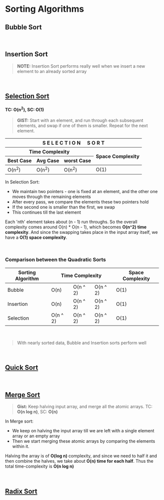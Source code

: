 # Sorting Algorithms

## Bubble Sort


<br />

## Insertion Sort
> **NOTE:**
> Insertion Sort performs really well when we insert a new element to an already sorted array

<br />

## [Selection Sort](https://github.com/andys-github/algo-practice/blob/main/sort/selection-sort.py)
#### TC: O(n<sup>2</sup>), SC: O(1)
> **GIST:** Start with an element, and run through each subsequent elements, and swap if one of them is smaller. Repeat for the next element.

<table>
  <thead>
    <tr>
      <th colspan="4">S E L E C T I O N &nbsp;&nbsp;&nbsp; S O R T
    </tr>
    <tr>
      <th colspan="3">Time Complexity</th>
      <th colspan="1" rowspan="2">Space Complexity</th>
    </tr>
    <tr>
      <th>Best Case</th>
      <th>Avg Case</th>
      <th>worst Case</th>
    </tr>
  </thead>
  <tbody>
    <tr>
      <td>O(n<sup>2</sup>)</td>
      <td>O(n<sup>2</sup>)</td>
      <td>O(n<sup>2</sup>)</td>
      <td>O(1)</td>
    </tr>
  </tbody>
</table>

In Selection Sort:
- We maintain two pointers - one is fixed at an element, and the other one moves through the remaining elements
- After every pass, we compare the elements these two pointers hold
- If the second one is smaller than the first, we swap
- This continues till the last element

Each 'nth' element takes about (n - 1) run throughs. So the overall complexity comes around O(n) * O(n - 1), which becomes **O(n^2) time complexity**.
And since the swapping takes place in the input array itself, we have a **O(1) space complexity**.

<br />

### Comparison between the Quadratic Sorts
<table>
  <thead>
    <tr>
      <th>Sorting Algorithm</th>
      <th colspan="3">Time Complexity</th>
      <th>Space Complexity</th>
    </tr>
  </thead>
  <tbody>
    <tr>
      <td>Bubble</td>
      <td>O(n)</td>
      <td>O(n ^ 2)</td>
      <td>O(n ^ 2)</td>
      <td>O(1)</td>
    </tr>
    <tr>
      <td>Insertion</td>
      <td>O(n)</td>
      <td>O(n ^ 2)</td>
      <td>O(n ^ 2)</td>
      <td>O(1)</td>
    </tr>
    <tr>
      <td>Selection</td>
      <td>O(n ^ 2)</td>
      <td>O(n ^ 2)</td>
      <td>O(n ^ 2)</td>
      <td>O(1)</td>
    </tr>
  </tbody>
</table>

<br />

> With nearly sorted data, Bubble and Insertion sorts perform well

<br />

## [Quick Sort](https://github.com/andys-github/algo-practice/blob/main/sort/quick-sort.py)


<br />

## [Merge Sort](https://github.com/andys-github/algo-practice/blob/main/sort/merge-sort.py)
> **Gist:** Keep halving input array, and merge all the atomic arrays. 
> TC: **O(n log n)**, SC: **O(n)**

In Merge sort:
- We keep on halving the input array till we are left with a single element array or an empty array
- Then we start merging these atomic arrays by comparing the elements within it.

Halving the array is of **O(log n)** complexity, and since we need to half it and then combine the halves, we take about **O(n) time for each half**. Thus the total time-complexity is **O(n log n)**


<br />

## [Radix Sort](https://github.com/andys-github/algo-practice/blob/main/sort/radix-sort.py)

<br />
